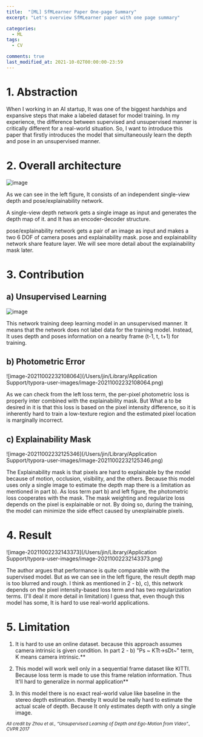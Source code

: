 ```yaml
---
title:  "[ML] SfMLearner Paper One-page Summary"
excerpt: "Let's overview SfMLearner paper with one page summary"

categories:
  - ML
tags:
  - CV

comments: true
last_modified_at: 2021-10-02T00:00:00-23:59
---
```


# 1. Abstraction

  When I working in an AI startup, It was one of the biggest hardships and expansive steps that make a labeled dataset for model training. In my experience, the difference between supervised and unsupervised manner is critically different for a real-world situation. So, I want to introduce this paper that firstly introduces the model that simultaneously learn the depth and pose in an unsupervised manner.



# 2. Overall architecture

![image](https://user-images.githubusercontent.com/60743304/135720470-0652f167-bdbd-42a1-9efd-0b1b4f960fd1.png)

  As we can see in the left figure, It consists of an independent single-view depth and pose/explainability network.  

  A single-view depth network gets a single image as input and generates the depth map of it. and It has an encoder-decoder structure.

  pose/explainability network gets a pair of an image as input and makes a two 6 DOF of camera poses and explainability mask. pose and explainability network share feature layer. We will see more detail about the explainability mask later.



# 3. Contribution

## a) Unsupervised Learning

![image](https://user-images.githubusercontent.com/60743304/135720530-6dea1e4c-914a-47a1-8023-730c987e196a.png)

  This network training deep learning model in an unsupervised manner. It means that the network does not label data for the training model. Instead, It uses depth and poses information on a nearby frame (t-1, t, t+1) for training.

## b) Photometric Error

![image-20211002232108064](/Users/jin/Library/Application Support/typora-user-images/image-20211002232108064.png)

  As we can check from the left loss term, the per-pixel photometric loss is properly inter combined with the explainability mask. But What a to be desired in it is that this loss is based on the pixel intensity difference, so it is inherently hard to train a low-texture region and the estimated pixel location is marginally incorrect. 

## c) Explainability Mask

![image-20211002232125346](/Users/jin/Library/Application Support/typora-user-images/image-20211002232125346.png)

  The Explainability mask is that pixels are hard to explainable by the model because of motion, occlusion, visibility, and the others. Because this model uses only a single image to estimate the depth map there is a limitation as mentioned in part b). As loss term part b) and left figure, the photometric loss cooperates with the mask. The mask weighting and regularize loss depends on the pixel is explainable or not. By doing so, during the training, the model can minimize the side effect caused by unexplainable pixels.



# 4. Result

![image-20211002232143373](/Users/jin/Library/Application Support/typora-user-images/image-20211002232143373.png)

  The author argues that performance is quite comparable with the supervised model. But as we can see in the left figure, the result depth map is too blurred and rough. I think as mentioned in 2 - b), c), this network depends on the pixel intensity-based loss term and has two regularization terms. (I'll deal it more detail in limitation) I guess that, even though this model has some, It is hard to use real-world applications. 

 

# 5. Limitation

  1) It is hard to use an online dataset. because this approach assumes camera intrinsic is given condition. In part 2 - b) "Ps ~ KTt->sDt~" term, K means camera intrinsic.** 

  2) This model will work well only in a sequential frame dataset like KITTI. Because loss term is made to use this frame relation information. Thus It'll hard to generalize in normal application**

  3) In this model there is no exact real-world value like baseline in the stereo depth estimation. thereby It would be really hard to estimate the actual scale of depth. Because It only estimates depth with only a single image.



<small>_All credit by Zhou et al., “Unsupervised Learning of Depth and Ego-Motion from Video”., CVPR 2017_</small>
